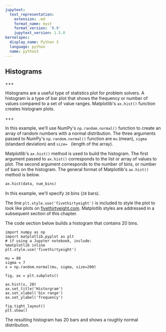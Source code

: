 ```yaml
---
jupytext:
  text_representation:
    extension: .md
    format_name: myst
    format_version: '0.9'
    jupytext_version: 1.5.0
kernelspec:
  display_name: Python 3
  language: python
  name: python3
---
```


## Histograms

+++

Histograms are a useful type of statistics plot for problem solvers. A histogram is a type of bar plot that shows the frequency or number of values compared to a set of value ranges. Matplotlib's ```ax.hist()``` function creates histogram plots.

+++

In this example, we'll use NumPy's ```np.random.normal()``` function to create an array of random numbers with a normal distribution. The three arguments passed to NumPy's ```np.random.normal()``` function are ```mu``` (mean), ```sigma``` (standard deviation) and ```size= ``` (length of the array).

Matplotlib's ```ax.hist()``` method is used to build the histogram. The first argument passed to ```ax.hist()``` corresponds to the list or array of values to plot. The second argument corresponds to the number of bins, or number of bars on the histogram. The general format of Matplotlib's ```ax.hist()``` method is below.

```python
ax.hist(data, num_bins)
```

In this example, we'll specify ```20``` bins (```20``` bars).

The line ```plt.style.use('fivethirtyeight')``` is included to style the plot to look like plots on [fivethirtyeight.com](https://fivethirtyeight.com). Matplotlib styles are addressed in a subsequent section of this chapter.

The code section below builds a histogram that contains 20 bins.

```{code-cell} ipython3
import numpy as np
import matplotlib.pyplot as plt
# if using a Jupyter notebook, include:
%matplotlib inline
plt.style.use('fivethirtyeight')

mu = 80
sigma = 7
x = np.random.normal(mu, sigma, size=200)

fig, ax = plt.subplots()

ax.hist(x, 20)
ax.set_title('Historgram')
ax.set_xlabel('bin range')
ax.set_ylabel('frequency')

fig.tight_layout()
plt.show()
```

The resulting histogram has 20 bars and shows a roughly normal distribution.

```{code-cell} ipython3

```
